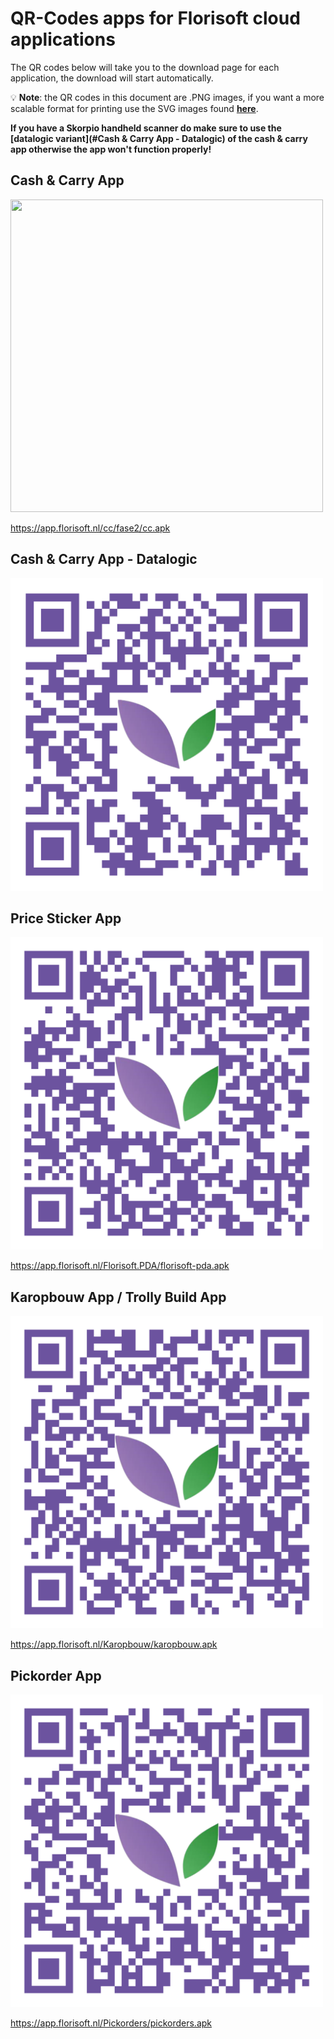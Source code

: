 # QR-Codes apps for Florisoft cloud applications

The QR codes below will take you to the download page for each application, the download will start automatically. 

:bulb: **Note**: the QR codes in this document are .PNG images, if you want a more scalable format for printing use the SVG images found **[here](../Cloud%20App%20QR-Codes/SVG%20images/)**.

**If you have a Skorpio handheld scanner do make sure to use the [datalogic variant](#Cash & Carry App - Datalogic) of the cash & carry app otherwise the app won't function properly!**

## Cash & Carry App

<img src="PNG images/QR Code CC-App datalogic.pngg" width="500" height="500">

https://app.florisoft.nl/cc/fase2/cc.apk

## Cash & Carry App - Datalogic

<img src="PNG images/C&C App QR.png" width="500" height="500">

## Price Sticker App

<img src="PNG images/Sticker App QR.png" width="500" height="500">

https://app.florisoft.nl/Florisoft.PDA/florisoft-pda.apk

## Karopbouw App / Trolly Build App

<img src="PNG images/Karopbouw App QR.png" width="500" height="500">

https://app.florisoft.nl/Karopbouw/karopbouw.apk

## Pickorder App

<img src="PNG images/Pickorder App QR.png" width="500" height="500">

https://app.florisoft.nl/Pickorders/pickorders.apk
